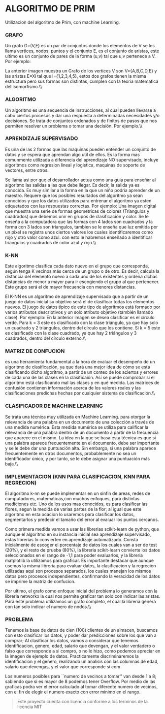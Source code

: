 # ALGORITMO DE PRIM

Utilizacion del algoritmo de Prim, con machine Learning.
    
### GRAFO

Un grafo G=(V,E) es un par de conjuntos donde los elementos de V se les
llama vertices, nodos, puntos y el conjunto E, es el conjunto de
aristas, este ultimo es un conjunto de pares de la forma (u,v) tal que
u,v pertenece a V. Por ejemplo:

La anterior imagen muestra un Grafo de los vertices V son
V=\{A,B,C,D,E\} y las aristas E=Xi tal que i=\{1,2,3,4,5\}, estos dos
grafos tienen la misma estructura pero sus formas son distintas, cumplen
con la teoria matematica del isomorfismo.\\\\

### ALGORITMO

Un algoritmo es una secuencia de instrucciones, al cual pueden llevarse
a cabo ciertos procesos y dar una respuesta a determinadas necesidades
y/o decisiones. Se trata de conjuntos ordenados y de finitos de pasos
que nos permiten resolver un problema o tomar una decisión. Por ejemplo.\\\\

### APRENDIZAJE SUPERVISADO

Es una de las 2 formas que las maquinas pueden entender un conjunto de
datos y se espera que aprendan algo util de ellos. Es la forma mas
comunmente utilizada a diferencia del aprendizaje NO supervisado,
incluye algoritmos como regresion lineal y logistica, maquinas de
soporte de vectores, entre otros.

Se llama asi por que el desarrollador actua como una guia para enseñar
al algoritmo las salidas a las que debe llegar. Es decir, la salida ya
es conocida. Es muy similar a la forma en la que un niño podria aprender
de un maestro. Requere que los posibles resultados del algoritmo ya sean
conocidos y que los datos utilizados para entrenar el algoritmo ya esten
etiquetados con las respuestas correctas. Por ejemplo: Una imagen
digital que muestra una serie de formas geometricas de colores
(Triangulos y cuadrados) que debemos unir en grupos de clasificacion y
color. Se le enseña a la computadora que las formas con 4 lados son
cuadrados y la forma con 3 lados son triangulos, tambien se le enseña
que luz emitida por un pixel se registra unos ciertos valores los cuales
identificaremos como rojo y otro valor como azul. con esto le habremos
enseñado a identificar triangulos y cuadrados de color azul y rojo.\\\\

### K-NN

Este algoritmo clasifica cada dato nuevo en el grupo que corresponda,
según tenga K vecinos más cerca de un grupo o de otro. Es decir, calcula
la distancia del elemento nuevo a cada uno de los existentes y ordena
dichas distancias de menor a mayor para ir escogiendo el grupo al que
pertenecer. Este grupo será el de mayor frecuencia con menores
distancias.

El K-NN es un algoritmo de aprendizaje supervisado que a partir de un
juego de datos inicial su objetivo será el de clasificar todas los
elementos nuevos. El juego de datos típico de este tipo de algoritmos
está formado por varios atributos descriptivos y un solo atributo
objetivo (también llamado clase). Por ejemplo: En la anterior imagen se
desea clasificar es el círculo verde. Para k = 3 este es clasificado con
la clase triángulo, ya que hay solo un cuadrado y 2 triángulos, dentro
del círculo que los contiene. Si k = 5 este es clasificado con la clase
cuadrado, ya que hay 2 triángulos y 3 cuadrados, dentro del círculo
externo.\\\\

### MATRIZ DE CONFUCION

es una herramienta fundamental a la hora de evaluar el desempeño de un
algoritmo de clasificación, ya que dará una mejor idea de cómo se está
clasificando dicho algoritmo, a partir de un conteo de los aciertos y
errores de cada una de las clases en la clasificaión. Así se puede
comprobar si el algoritmo está clasificando mal las clases y en qué
medida. Las matrices de confusión contienen información acerca de los
valores reales y las clasificaciones predichas hechas por cualquier
sistema de clasificación.\\\\

### CLASIFICADOR DE MACHINE LEARNING

Se trata una técnica muy utilizada en Machine Learning. para otorgar la
relevancia de una palabra en un documento de una colección a través de
una medida numérica. Esta medida numérica se utiliza para calificar la
relevancia de una palabra dentro de un documento a partir de la
frecuencia que aparece en el mismo. La idea en la que se basa esta
técnica es que si una palabra aparece frecuentemente en el documento,
debe ser importante y se le debe dar una puntuación alta. Sin embargo,
si una palabra aparece frecuentemente en otros documentos, probablemente
no sea un identificador único, y por tanto, se le debe asignar una
puntuación más baja.\\\\

### IMPLEMENTACION (KNN PARA CLASIFICACION, KNN PARA REGRECION)

El algoritmo k-nn se puede implementar en un sinfin de areas, redes de
cumputadores, matematicas,con muchos enfoques, para distintas mediciones
etc. Uno de los usos mas conocidos, es para clasificar las flores, segun
la medida de varias partes de la flor; al igual que este algoritmo en
esta ocacion lo usaremos para clasificar los datos, segmentarlos y
predecir el tamaño del error al evaluar los puntos cercanos.

Como primera medida vamos a usar las librerias scikit-learn de python,
que aunque el algoritmo en su instancia inicial sea aprendizaje
supervisado, estas librerias lo convierten en aprendizaje automatizado.
Consta inicialmente de escoger el porcentaje de datos los cuales van a
ser de test (20\%), y el resto de prueba (80\%), la libreria
scikit-learn convierte los datos seleccionados en el rango de -1,1 para
poder evaluarlos, y la libreria matplotlib la utilizamos para graficar.
Es importante destacar que aunque usemos la misma libreria para evaluar
datos, la clasificacion y la regrecion utilizadas aqui son procesos
separados, los cuales manejan los mismos datos pero procesos
independientes, confirmando la veracidad de los datos se imprime la
matriz de confucion.

Por ultimo, el grafo como enfoque inicial del problema lo generamos con
la libreria networkx la cual nos permite graficar tan solo con indicar
las aristas. Para este problema utilizamos un grafo completo, el cual la
libreria genera con tan solo indicar el numero de nodos.\\\\

### PROBLEMA

Tenemos la base de datos de cien (100) clientes de un almacen, buscamos
con esto clasificar los datos, y poder dar predicciones sobre los que
van a comprar; Al clasificar los datos, vamos a considerar que tenemos
identificacion, genero, edad, salario que devengan, y el valor verdadero
o falso que corresponde a si compro, o no lo hizo, como podemos apreciar
en la imagen de ejemplo de datos. Practicamente discriminaremos la
identificacion y el genero, realizando un analisis con las columnas de
edad, salario que devengas, y el valor que corresponde si com


 Los numeros posibles para ``numero de vecinos a tomar'' van desde 1 a 8;
sabiendo que si es mayor de 8 podemos tener Overflow. Por medio de las
graficas podra ver el error calculado al tomar diferente numero de
vecinos, con el fin de elegir el numero exacto con error minimo en el
rango.

    

> Este proyecto cuenta con licencia conforme a los terminos de la licencia MIT

